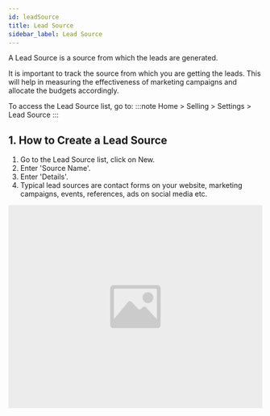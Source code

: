 ```yaml
---
id: leadSource
title: Lead Source
sidebar_label: Lead Source
---
```


A Lead Source is a source from which the leads are generated.

It is important to track the source from which you are getting the leads. This will help in measuring the effectiveness of marketing campaigns and allocate the budgets accordingly.

To access the Lead Source list, go to:
:::note
Home > Selling > Settings > Lead Source
:::

## 1. How to Create a Lead Source

1. Go to the Lead Source list, click on New.
1. Enter 'Source Name'.
1. Enter 'Details'.
1. Typical lead sources are contact forms on your website, marketing campaigns, events, references, ads on social media etc.

![image](images/image.jpg)
